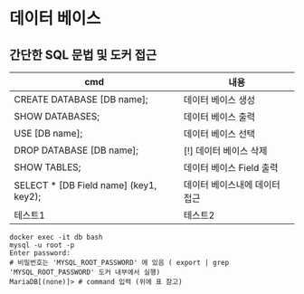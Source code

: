 # 데이터 베이스 

## 간단한 SQL 문법 및 도커 접근

|cmd|내용
|------|---|
|CREATE DATABASE [DB name];|데이터 베이스 생성|
|SHOW DATABASES;|데이터 베이스 출력|
|USE [DB name];|데이터 베이스 선택|
|DROP DATABASE [DB name];|[!] 데이터 베이스 삭제|
|SHOW TABLES;|데이터 베이스 Field 출력|
|SELECT * [DB Field name] (key1, key2); |데이터 베이스내에 데이터 접근|
|테스트1|테스트2|
```
docker exec -it db bash
mysql -u root -p
Enter password: 
# 비밀번호는 'MYSQL_ROOT_PASSWORD' 에 있음 ( export | grep 'MYSQL_ROOT_PASSWORD' 도커 내부에서 실행)
MariaDB[(none)]> # command 입력 (위에 표 참고)

```
